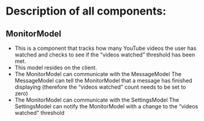 # Description of all components:

## MonitorModel
- This is a component that tracks how many YouTube videos the user has watched and checks to see if the “videos watched” threshold has been met.
- This model resides on the client.
- The MonitorModel can communicate with the MessageModel
The MessageModel can tell the MonitorModel that a message has finished displaying (therefore the “videos watched” count needs to be set to zero)
- The MonitorModel can communicate with the SettingsModel
The SettingsModel can notify the MonitorModel with a change to the “videos watched” threshold
